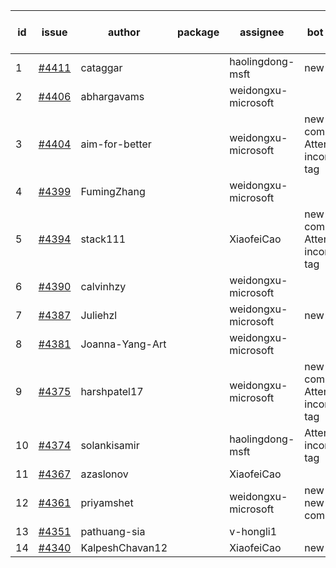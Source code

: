 | id | issue | author | package | assignee | bot advice | created date of issue | target release date | date from target |
| ------ | ------ | ------ | ------ | ------ | ------ | ------ | ------ | :-----: |
| 1 | [#4411](https://github.com/Azure/sdk-release-request/issues/4411) | cataggar |  | haolingdong-msft | new issue. | 08-08 | 08-25 |  |
| 2 | [#4406](https://github.com/Azure/sdk-release-request/issues/4406) | abhargavams |  | weidongxu-microsoft |  | 08-08 | 08-25 |  |
| 3 | [#4404](https://github.com/Azure/sdk-release-request/issues/4404) | aim-for-better |  | weidongxu-microsoft | new comment. Attention to inconsistent tag | 08-08 | 08-25 |  |
| 4 | [#4399](https://github.com/Azure/sdk-release-request/issues/4399) | FumingZhang |  | weidongxu-microsoft |  | 08-08 | 08-25 |  |
| 5 | [#4394](https://github.com/Azure/sdk-release-request/issues/4394) | stack111 |  | XiaofeiCao | new comment. Attention to inconsistent tag | 08-04 | 08-25 |  |
| 6 | [#4390](https://github.com/Azure/sdk-release-request/issues/4390) | calvinhzy |  | weidongxu-microsoft |  | 08-04 | 08-25 |  |
| 7 | [#4387](https://github.com/Azure/sdk-release-request/issues/4387) | Juliehzl |  | weidongxu-microsoft | new issue. | 08-02 | 08-25 |  |
| 8 | [#4381](https://github.com/Azure/sdk-release-request/issues/4381) | Joanna-Yang-Art |  | weidongxu-microsoft |  | 07-31 | 08-25 |  |
| 9 | [#4375](https://github.com/Azure/sdk-release-request/issues/4375) | harshpatel17 |  | weidongxu-microsoft | new comment. Attention to inconsistent tag | 07-28 | 08-25 |  |
| 10 | [#4374](https://github.com/Azure/sdk-release-request/issues/4374) | solankisamir |  | haolingdong-msft | Attention to inconsistent tag | 07-27 | 08-25 |  |
| 11 | [#4367](https://github.com/Azure/sdk-release-request/issues/4367) | azaslonov |  | XiaofeiCao |  | 07-26 | 08-25 |  |
| 12 | [#4361](https://github.com/Azure/sdk-release-request/issues/4361) | priyamshet |  | weidongxu-microsoft | new issue. new comment. | 07-25 | 08-25 |  |
| 13 | [#4351](https://github.com/Azure/sdk-release-request/issues/4351) | pathuang-sia |  | v-hongli1 |  | 07-20 |  | 0 |
| 14 | [#4340](https://github.com/Azure/sdk-release-request/issues/4340) | KalpeshChavan12 |  | XiaofeiCao | new issue. | 07-15 | 08-25 |  |
